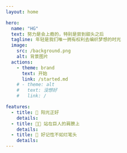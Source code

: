 ```yaml
---
layout: home

hero:
  name: "HG"
  text: 努力是会上瘾的，特别是尝到甜头之后
  tagline: 年轻是我们唯一拥有权利去编织梦想的时光
  image:
    src: /background.png
    alt: 背景图片
  actions:
    - theme: brand
      text: 开始
      link: /started.md
    # - theme: alt
    #   text: 没想好
    #   link: /

features:
  - title: 🌅 阳光正好
    details: 
  - title: 🧑‍💻 站在巨人的肩膀上
    details: 
  - title: 📝 好记性不如烂笔头
    details: 
---
```

